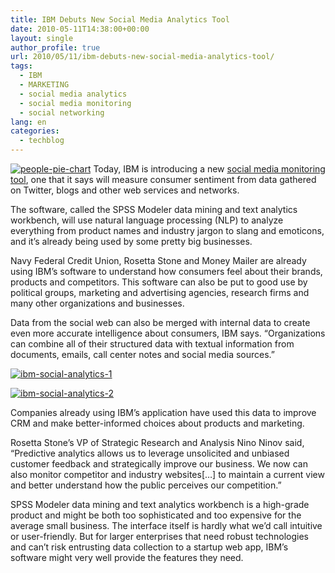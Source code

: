 ```yaml
---
title: IBM Debuts New Social Media Analytics Tool
date: 2010-05-11T14:38:00+00:00
layout: single
author_profile: true
url: 2010/05/11/ibm-debuts-new-social-media-analytics-tool/
tags:
  - IBM
  - MARKETING
  - social media analytics
  - social media monitoring
  - social networking
lang: en
categories: 
  - techblog
---
```

[![people-pie-chart](http://lh3.ggpht.com/_vaUVXcmC3OI/S-lktp-zU0I/AAAAAAAACIY/eW2LCyGm-20/people-pie-chart_thumb%5B2%5D.jpg?imgmax=800 "people-pie-chart")](http://lh5.ggpht.com/_vaUVXcmC3OI/S-lkqll12uI/AAAAAAAACIU/QYpLtzj_huU/s1600-h/people-pie-chart%5B4%5D.jpg) Today, IBM is introducing a new [social media monitoring tool](http://www.spss.com/software/modeling/modeler-pro/), one that it says will measure consumer sentiment from data gathered on Twitter, blogs and other web services and networks. 

The software, called the SPSS Modeler data mining and text analytics workbench, will use natural language processing (NLP) to analyze everything from product names and industry jargon to slang and emoticons, and it’s already being used by some pretty big businesses. 

Navy Federal Credit Union, Rosetta Stone and Money Mailer are already using IBM’s software to understand how consumers feel about their brands, products and competitors. This software can also be put to good use by political groups, marketing and advertising agencies, research firms and many other organizations and businesses. 

Data from the social web can also be merged with internal data to create even more accurate intelligence about consumers, IBM says. “Organizations can combine all of their structured data with textual information from documents, emails, call center notes and social media sources.” 

[![ibm-social-analytics-1](http://lh5.ggpht.com/_vaUVXcmC3OI/S-lkzBqbrOI/AAAAAAAACIg/XVggIlYOgLc/ibm-social-analytics-1_thumb%5B2%5D.jpg?imgmax=800 "ibm-social-analytics-1")](http://lh5.ggpht.com/_vaUVXcmC3OI/S-lkwiuhaVI/AAAAAAAACIc/WT8MXz4kCgA/s1600-h/ibm-social-analytics-1%5B4%5D.jpg)

[![ibm-social-analytics-2](http://lh4.ggpht.com/_vaUVXcmC3OI/S-lk3_QfaGI/AAAAAAAACIo/aIAFi_lKS20/ibm-social-analytics-2_thumb%5B2%5D.jpg?imgmax=800 "ibm-social-analytics-2")](http://lh4.ggpht.com/_vaUVXcmC3OI/S-lk1c0BOFI/AAAAAAAACIk/CJAy1vHyjf8/s1600-h/ibm-social-analytics-2%5B4%5D.jpg) </p> 

Companies already using IBM’s application have used this data to improve CRM and make better-informed choices about products and marketing. 

Rosetta Stone’s VP of Strategic Research and Analysis Nino Ninov said, “Predictive analytics allows us to leverage unsolicited and unbiased customer feedback and strategically improve our business. We now can also monitor competitor and industry websites[…] to maintain a current view and better understand how the public perceives our competition.” 

SPSS Modeler data mining and text analytics workbench is a high-grade product and might be both too sophisticated and too expensive for the average small business. The interface itself is hardly what we’d call intuitive or user-friendly. But for larger enterprises that need robust technologies and can’t risk entrusting data collection to a startup web app, IBM’s software might very well provide the features they need.